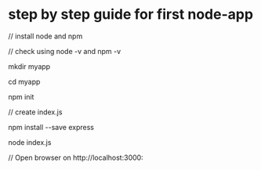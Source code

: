 # step by step guide for first node-app 

// install node and npm

// check using node -v and npm -v

mkdir myapp

cd myapp

npm init

// create index.js

npm install --save express

node index.js

// Open browser on http://localhost:3000:

